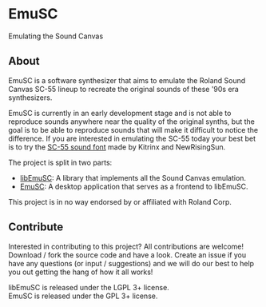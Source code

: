 # EmuSC
Emulating the Sound Canvas

## About
EmuSC is a software synthesizer that aims to emulate the Roland Sound Canvas SC-55 lineup to recreate the original sounds of these '90s era synthesizers. 

EmuSC is currently in an early development stage and is not able to reproduce sounds anywhere near the quality of the original synths, but the goal is to be able to reproduce sounds that will make it difficult to notice the difference. If you are interested in emulating the SC-55 today your best bet is to try the [SC-55 sound font](https://github.com/Kitrinx/SC55_Soundfont) made by Kitrinx and NewRisingSun.

The project is split in two parts:
* [libEmuSC](./libemusc/README.md): A library that implements all the Sound Canvas emulation.
* [EmuSC](./emusc/README.md): A desktop application that serves as a frontend to libEmuSC.

This project is in no way endorsed by or affiliated with Roland Corp.


## Contribute
Interested in contributing to this project? All contributions are welcome! Download / fork the source code and have a look. Create an issue if you have any questions (or input / suggestions) and we will do our best to help you out getting the hang of how it all works!

libEmuSC is released under the LGPL 3+ license.  
EmuSC is released under the GPL 3+ license.
